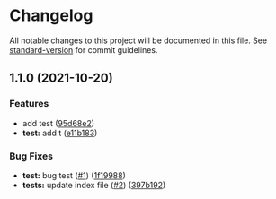 # Changelog

All notable changes to this project will be documented in this file. See [standard-version](https://github.com/conventional-changelog/standard-version) for commit guidelines.

## 1.1.0 (2021-10-20)


### Features

* add test ([95d68e2](https://github.com/vaechy/commitizen-husky-demo/commit/95d68e2c85c6975dcff0e3e21e9e8ebffb807444))
* **test:** add t ([e11b183](https://github.com/vaechy/commitizen-husky-demo/commit/e11b1839386709ec209fa56cd2e46ff2e4e337aa))


### Bug Fixes

* **test:** bug test ([#1](https://github.com/vaechy/commitizen-husky-demo/issues/1)) ([1f19988](https://github.com/vaechy/commitizen-husky-demo/commit/1f199882ae01c1861dfb8b9d12bcf73cc104ba76))
* **tests:** update index file ([#2](https://github.com/vaechy/commitizen-husky-demo/issues/2)) ([397b192](https://github.com/vaechy/commitizen-husky-demo/commit/397b192a217d2d5de5cd96d9c7c541e69640178a))
